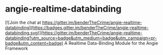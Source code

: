 # angie-realtime-databinding

[![Join the chat at https://gitter.im/benderTheCrime/angie-realtime-databinding](https://badges.gitter.im/benderTheCrime/angie-realtime-databinding.svg)](https://gitter.im/benderTheCrime/angie-realtime-databinding?utm_source=badge&utm_medium=badge&utm_campaign=pr-badge&utm_content=badge)
A Realtime Data-Binding Module for the Angie Framework
